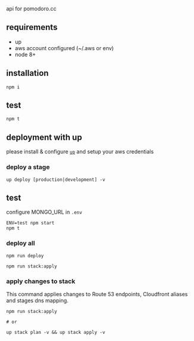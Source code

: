 api for pomodoro.cc

## requirements

- up
- aws account configured (~/.aws or env)
- node 8+

## installation

```
npm i
```

## test

```
npm t
```

## deployment with up

please install & configure [`up`](https://apex.github.io/up/) and setup your aws credentials

### deploy a stage

```
up deploy [production|development] -v
```

## test

configure MONGO_URL in `.env`

```
ENV=test npm start
npm t
```

### deploy all

```
npm run deploy

npm run stack:apply
```

### apply changes to stack

This command applies changes to Route 53 endpoints, Cloudfront aliases and stages dns mapping.

```
npm run stack:apply

# or

up stack plan -v && up stack apply -v
```
